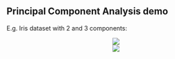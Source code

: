 ## Principal Component Analysis demo

E.g. Iris dataset with 2 and 3 components:

<p align="center">
	<img src="iris_pca_2.png"/>
	<br>
	<img src="iris_pca_3.png"/>
</p>
